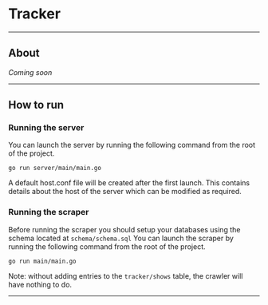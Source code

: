 # Tracker

---

## About
_Coming soon_

---

## How to run

### Running the server
You can launch the server by running the following command from the root of the project.

```go run server/main/main.go```

A default host.conf file will be created after the first launch. This contains details about the host of the server which can be modified as required.

### Running the scraper
Before running the scraper you should setup your databases using the schema located at `schema/schema.sql`
You can launch the scraper by running the following command from the root of the project.

```go run main/main.go```

Note: without adding entries to the `tracker/shows` table, the crawler will have nothing to do.

---
